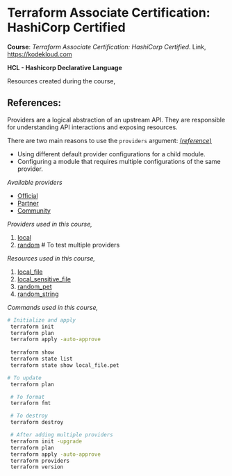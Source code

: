 # Terraform Associate Certification: HashiCorp Certified

**Course**: _Terraform Associate Certification: HashiCorp Certified_. Link, https://kodekloud.com 

__HCL - Hashicorp Declarative Language__

Resources created during the course,

## References:
Providers are a logical abstraction of an upstream API. They are responsible for understanding API interactions and exposing resources. 

There are two main reasons to use the `providers` argument: [(*reference*)](https://developer.hashicorp.com/terraform/language/meta-arguments/module-providers#when-to-specify-providers)
* Using different default provider configurations for a child module.
* Configuring a module that requires multiple configurations of the same provider.

*Available providers*
- [Official](https://registry.terraform.io/browse/providers?tier=official)
- [Partner](https://registry.terraform.io/browse/providers?tier=partner) 
- [Community](https://registry.terraform.io/browse/providers?tier=community)

*Providers used in this course,*
1. [local](https://registry.terraform.io/providers/hashicorp/local/latest/docs)
1. [random](https://registry.terraform.io/providers/hashicorp/random/latest/docs) # To test multiple providers

*Resources used in this course,*
1. [local_file](https://registry.terraform.io/providers/hashicorp/local/latest/docs/resources/file)
1. [local_sensitive_file](https://registry.terraform.io/providers/hashicorp/local/latest/docs/resources/sensitive_file)
1. [random_pet](https://registry.terraform.io/providers/hashicorp/random/latest/docs/resources/pet)
1. [random_string](https://registry.terraform.io/providers/hashicorp/random/latest/docs/resources/string)


*Commands used in this course,*
```sh
# Initialize and apply
 terraform init
 terraform plan
 terraform apply -auto-approve
 
 terraform show
 terraform state list
 terraform state show local_file.pet

# To update 
 terraform plan

 # To format
 terraform fmt

 # To destroy
 terraform destroy

 # After adding multiple providers
 terraform init -upgrade
 terraform plan
 terraform apply -auto-approve
 terraform providers
 terraform version

```
